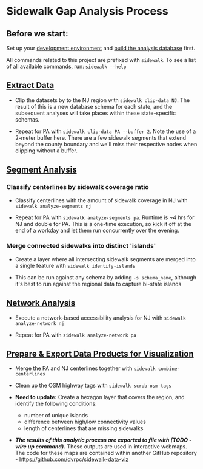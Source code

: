 # Sidewalk Gap Analysis Process

## Before we start:

Set up your [development environment](dev_environment.md)
and [build the analysis database](database_setup.md) first.

All commands related to this project are prefixed with `sidewalk`. To see a list of all available commands, run: `sidewalk --help`

## [Extract Data](../sidewalk_gaps/extract_data)

- Clip the datasets by to the NJ region with `sidewalk clip-data NJ`. The result of this is a new database schema for each state, and the subsequent analyses will take places within these state-specific schemas.

- Repeat for PA with `sidewalk clip-data PA --buffer 2`. Note the use of a 2-meter buffer here. There are a few sidewalk segments that extend beyond the county boundary and we'll miss their respective nodes when clipping without a buffer.

## [Segment Analysis](../sidewalk_gaps/segments)

### Classify centerlines by sidewalk coverage ratio

- Classify centerlines with the amount of sidewalk coverage in NJ with `sidewalk analyze-segments nj`

- Repeat for PA with `sidewalk analyze-segments pa`. Runtime is ~4 hrs for NJ and double for PA. This is a one-time execution, so kick it off at the end of a workday and let them run concurrently over the evening.

### Merge connected sidewalks into distinct 'islands'

- Create a layer where all intersecting sidewalk segments are merged into a single feature with `sidewalk identify-islands`

- This can be run against any schema by adding `-s schema_name`, although it's best to run against the regional data to capture bi-state islands

## [Network Analysis](../sidewalk_gaps/accessibility)

- Execute a network-based accessibility analysis for NJ with `sidewalk analyze-network nj`

- Repeat for PA with `sidewalk analyze-network pa`

## [Prepare & Export Data Products for Visualization](../sidewalk_gaps/data_viz)

- Merge the PA and NJ centerlines together with `sidewalk combine-centerlines`

- Clean up the OSM highway tags with `sidewalk scrub-osm-tags`

- **Need to update:** Create a hexagon layer that covers the region, and identify the following conditions:

  - number of unique islands
  - difference between high/low connectivity values
  - length of centerlines that are missing sidewalks

- **_The results of this analytic process are exported to file with (TODO - wire up command)._** These outputs are used in interactive webmaps. The code for these maps are contained within another GitHub repository - https://github.com/dvrpc/sidewalk-data-viz
